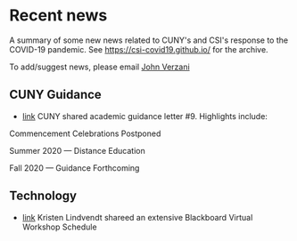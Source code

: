# Recent news

A summary of some new news related to CUNY's and CSI's response to the COVID-19 pandemic. See https://csi-covid19.github.io/ for the archive.

To add/suggest news, please email [John Verzani](mailto:jverzani@gmail.com)



## CUNY Guidance

* [link](/CUNY/4-4-guidance-9.pdf) CUNY shared academic guidance letter #9. Highlights include:

Commencement Celebrations Postponed

Summer 2020 — Distance Education

Fall 2020 — Guidance Forthcoming


## Technology
* [link](/Technology/4-4-offerings) Kristen Lindvendt shareed an extensive  Blackboard Virtual Workshop Schedule
